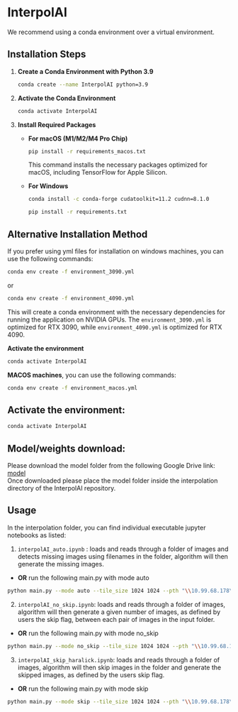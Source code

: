 # InterpolAI

We recommend using a conda environment over a virtual environment.
## Installation Steps

1. **Create a Conda Environment with Python 3.9**
   ```bash
   conda create --name InterpolAI python=3.9
   ```

2. **Activate the Conda Environment**
   ```bash
   conda activate InterpolAI
   ```

3. **Install Required Packages**
   - **For macOS (M1/M2/M4 Pro Chip)**
     ```bash
     pip install -r requirements_macos.txt
     ```
     This command installs the necessary packages optimized for macOS, including TensorFlow for Apple Silicon.

   - **For Windows**
     ```bash
     conda install -c conda-forge cudatoolkit=11.2 cudnn=8.1.0
     ```
     
     ```bash
     pip install -r requirements.txt
     ``` 

## Alternative Installation Method
If you prefer using yml files for installation on windows machines, you can use the following commands:
```bash
conda env create -f environment_3090.yml
```
or 
```bash
conda env create -f environment_4090.yml
```
This will create a conda environment with the necessary dependencies for running the application on NVIDIA GPUs. The `environment_3090.yml` is optimized for RTX 3090, while `environment_4090.yml` is optimized for RTX 4090.

**Activate the environment**
```bash
conda activate InterpolAI
```
**MACOS machines**, you can use the following commands:
```bash
conda env create -f environment_macos.yml
```
## Activate the environment:
```bash
conda activate InterpolAI
```
## Model/weights download:
Please download the model folder from the following Google Drive link: [model](https://drive.google.com/drive/folders/16a4zhopq8AfKCADXxBwuYccGr_PnBRlt?usp=sharing)  
Once downloaded please place the model folder inside  the interpolation directory of the InterpolAI repository. 
## Usage
In the interpolation folder, you can find individual executable jupyter notebooks as listed:
1. `interpolAI_auto.ipynb` : loads and reads through a folder of images and detects missing images using filenames in the folder, algorithm will then generate the missing images.
- **OR** run the following main.py with mode auto
```bash
python main.py --mode auto --tile_size 1024 1024 --pth "\\10.99.68.178\Saurabh\manuscript_figs\data\HE_roi1\authentic\test"
```
2. `interpolAI_no_skip.ipynb`: loads and reads through a folder of images, algorithm will then generate a given number of images, as defined by users the skip flag, between each pair of images in the input folder. 
- **OR** run the following main.py with mode no_skip
```bash
python main.py --mode no_skip --tile_size 1024 1024 --pth "\\10.99.68.178\Saurabh\manuscript_figs\data\HE_roi1\authentic\test" --skip 1 3 5 
```
3. `interpolAI_skip_haralick.ipynb`: loads and reads through a folder of images, algorithm will then skip images in the folder and generate the skipped images, as defined by the users skip flag. 
- **OR** run the following main.py with mode skip
```bash
python main.py --mode skip --tile_size 1024 1024 --pth "\\10.99.68.178\Saurabh\manuscript_figs\data\HE_roi1\authentic\test" --skip 1
```